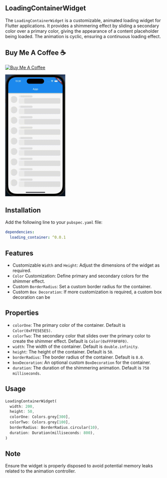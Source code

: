 ## LoadingContainerWidget

The `LoadingContainerWidget` is a customizable, animated loading widget for Flutter applications. It provides a shimmering effect by sliding a secondary color over a primary color, giving the appearance of a content placeholder being loaded. The animation is cyclic, ensuring a continuous loading effect.

## Buy Me A Coffee ☕️

<a href="https://www.buymeacoffee.com/altaysakarya" target="_blank"><img src="https://cdn.buymeacoffee.com/buttons/default-orange.png" alt="Buy Me A Coffee" height="41" width="174"></a>

<img src="https://github.com/altaysakarya/loading_container/blob/main/example.gif?raw=true" width="192" height="388" alt="Example GIF">

## Installation

Add the following line to your `pubspec.yaml` file:

```yaml
dependencies:
  loading_container: ^0.0.1
```

## Features

* Customizable `Width` and `Height`: Adjust the dimensions of the widget as required.
* `Color` Customization: Define primary and secondary colors for the shimmer effect.
* Custom `BorderRadius`: Set a custom border radius for the container.
* Custom `Box Decoration`: If more customization is required, a custom box decoration can be 

## Properties

* `colorOne`: The primary color of the container. Default is `Color(0xFFE5E5E5)`.
* `colorTwo`: The secondary color that slides over the primary color to create the shimmer effect. Default is `Color(0xFFF0F0F0)`.
* `width`: The width of the container. Default is `double.infinity`.
* `height`: The height of the container. Default is `50`.
* `borderRadius`: The border radius of the container. Default is `8.0`.
* `boxDecoration`: An optional custom `BoxDecoration` for the container.
* `duration`: The duration of the shimmering animation. Default is `750 milliseconds`.

## Usage

```dart
LoadingContainerWidget(
  width: 200,
  height: 50,
  colorOne: Colors.grey[300],
  colorTwo: Colors.grey[100],
  borderRadius: BorderRadius.circular(10),
  duration: Duration(milliseconds: 800),
)
```

## Note

Ensure the widget is properly disposed to avoid potential memory leaks related to the animation controller.